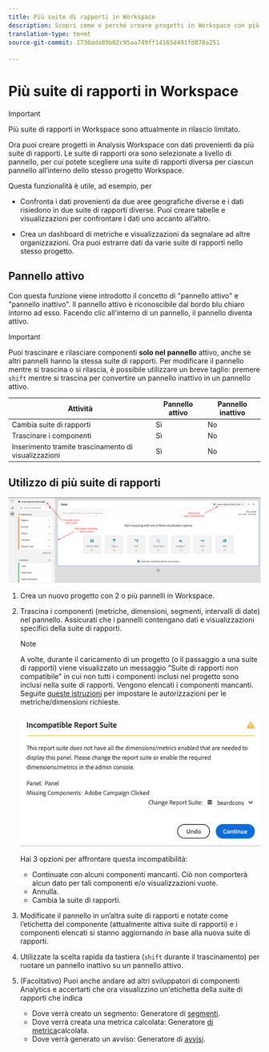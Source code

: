 ```yaml
---
title: Più suite di rapporti in Workspace
description: Scopri come e perché creare progetti in Workspace con più suite di rapporti
translation-type: tm+mt
source-git-commit: 1736ada89b02c95aa749ff14165d491fd878a251

---
```



# Più suite di rapporti in Workspace

>[!IMPORTANT]
>Più suite di rapporti in Workspace sono attualmente in rilascio limitato.

Ora puoi creare progetti in Analysis Workspace con dati provenienti da più suite di rapporti. Le suite di rapporti ora sono selezionate a livello di pannello, per cui potete scegliere una suite di rapporti diversa per ciascun pannello all’interno dello stesso progetto Workspace.

Questa funzionalità è utile, ad esempio, per

* Confronta i dati provenienti da due aree geografiche diverse e i dati risiedono in due suite di rapporti diverse. Puoi creare tabelle e visualizzazioni per confrontare i dati uno accanto all’altro.

* Crea un dashboard di metriche e visualizzazioni da segnalare ad altre organizzazioni. Ora puoi estrarre dati da varie suite di rapporti nello stesso progetto.

## Pannello attivo

Con questa funzione viene introdotto il concetto di &quot;pannello attivo&quot; e &quot;pannello inattivo&quot;. Il pannello attivo è riconoscibile dal bordo blu chiaro intorno ad esso. Facendo clic all’interno di un pannello, il pannello diventa attivo.

>[!IMPORTANT]
>Puoi trascinare e rilasciare componenti **solo nel pannello** attivo, anche se altri pannelli hanno la stessa suite di rapporti. Per modificare il pannello mentre si trascina o si rilascia, è possibile utilizzare un breve taglio: premere `shift` mentre si trascina per convertire un pannello inattivo in un pannello attivo.

| Attività | Pannello attivo | Pannello inattivo |
|---|---|---|
| Cambia suite di rapporti | Sì | No |
| Trascinare i componenti | Sì | No |
| Inserimento tramite trascinamento di visualizzazioni | Sì | No |

## Utilizzo di più suite di rapporti

![](assets/mrs-ui.png)

1. Crea un nuovo progetto con 2 o più pannelli in Workspace.

1. Trascina i componenti (metriche, dimensioni, segmenti, intervalli di date) nel pannello. Assicurati che i pannelli contengano dati e visualizzazioni specifici della suite di rapporti.


   >[!NOTE]
   >A volte, durante il caricamento di un progetto (o il passaggio a una suite di rapporti) viene visualizzato un messaggio &quot;Suite di rapporti non compatibile&quot; in cui non tutti i componenti inclusi nel progetto sono inclusi nella suite di rapporti. Vengono elencati i componenti mancanti. Seguite [queste istruzioni](https://helpx.adobe.com/enterprise/using/manage-products-and-profiles.html#createproductprofiles) per impostare le autorizzazioni per le metriche/dimensioni richieste.

   ![](assets/incompat-rs.png)

   Hai 3 opzioni per affrontare questa incompatibilità:
   * Continuate con alcuni componenti mancanti. Ciò non comporterà alcun dato per tali componenti e/o visualizzazioni vuote.
   * Annulla.
   * Cambia la suite di rapporti.

1. Modificate il pannello in un’altra suite di rapporti e notate come l’etichetta del componente (attualmente attiva suite di rapporti) e i componenti elencati si stanno aggiornando in base alla nuova suite di rapporti.

1. Utilizzate la scelta rapida da tastiera (`shift` durante il trascinamento) per ruotare un pannello inattivo su un pannello attivo.

1. (Facoltativo) Puoi anche andare ad altri sviluppatori di componenti Analytics e accertarti che ora visualizzino un&#39;etichetta della suite di rapporti che indica

   * Dove verrà creato un segmento: Generatore di [segmenti](https://docs.adobe.com/content/help/en/analytics/components/segmentation/segmentation-workflow/seg-build.html).
   * Dove verrà creata una metrica calcolata: Generatore [di metrica](https://docs.adobe.com/content/help/en/analytics/components/calculated-metrics/calcmetric-workflow/cm-build-metrics.html)calcolata.
   * Dove verrà generato un avviso: Generatore di [avvisi](https://docs.adobe.com/content/help/en/analytics/components/alerts/alert-builder.html).